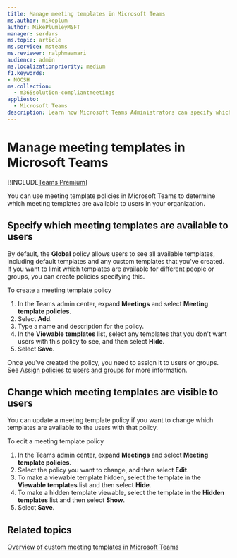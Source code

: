```yaml
---
title: Manage meeting templates in Microsoft Teams
ms.author: mikeplum
author: MikePlumleyMSFT
manager: serdars
ms.topic: article
ms.service: msteams
ms.reviewer: ralphmaamari
audience: admin
ms.localizationpriority: medium
f1.keywords:
- NOCSH
ms.collection: 
  - m365solution-compliantmeetings
appliesto: 
  - Microsoft Teams
description: Learn how Microsoft Teams Administrators can specify which meeting templates are available to their users.
---
```


# Manage meeting templates in Microsoft Teams

[!INCLUDE[Teams Premium](includes/teams-premium-ecm.md)]

You can use meeting template policies in Microsoft Teams to determine which meeting templates are available to users in your organization.

## Specify which meeting templates are available to users

By default, the **Global** policy allows users to see all available templates, including default templates and any custom templates that you've created. If you want to limit which templates are available for different people or groups, you can create policies specifying this.

To create a meeting template policy

1. In the Teams admin center, expand **Meetings** and select **Meeting template policies**.
1. Select **Add**.
1. Type a name and description for the policy.
1. In the **Viewable templates** list, select any templates that you don't want users with this policy to see, and then select **Hide**.
1. Select **Save**.

Once you've created the policy, you need to assign it to users or groups. See [Assign policies to users and groups](assign-policies-users-and-groups.md) for more information.

## Change which meeting templates are visible to users

You can update a meeting template policy if you want to change which templates are available to the users with that policy.

To edit a meeting template policy

1. In the Teams admin center, expand **Meetings** and select **Meeting template policies**.
1. Select the policy you want to change, and then select **Edit**.
1. To make a viewable template hidden, select the template in the **Viewable templates** list and then select **Hide**.
1. To make a hidden template viewable, select the template in the **Hidden templates** list and then select **Show**.
1. Select **Save**.

## Related topics

[Overview of custom meeting templates in Microsoft Teams](custom-meeting-templates-overview.md)

